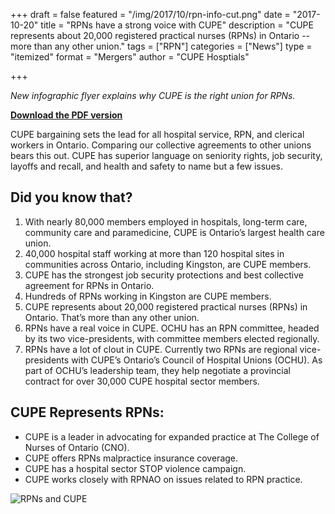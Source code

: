 +++
draft = false
featured = "/img/2017/10/rpn-info-cut.png"
date = "2017-10-20"
title = "RPNs have a strong voice with CUPE"
description = "CUPE represents about 20,000 registered practical nurses (RPNs) in Ontario -- more than any other union."
tags = ["RPN"] 
categories = ["News"]
type = "itemized"
format = "Mergers"
author = "CUPE Hosptials"

+++

_New infographic flyer explains why CUPE is the right union for RPNs._

[__Download the PDF version__](/img/2017/10/rpn-info.pdf)


CUPE bargaining sets the lead for all hospital service, RPN, and clerical workers in Ontario. Comparing our collective agreements to other unions bears this out. CUPE has superior language on seniority rights, job security, layoffs and recall, and health and safety to name but a few issues.

## Did you know that?


1. With nearly 80,000 members employed in hospitals, long-term care, community care and paramedicine, CUPE is Ontario’s largest health care union.
1. 40,000 hospital staff working at more than 120 hospital sites in communities across Ontario, including Kingston, are CUPE members.
1. CUPE has the strongest job security protections and best collective agreement for RPNs in Ontario.
1. Hundreds of RPNs working in Kingston are CUPE members.
1. CUPE represents about 20,000 registered practical nurses (RPNs) in Ontario. That’s more than any other union.
1. RPNs have a real voice in CUPE. OCHU has an RPN committee, headed by its two vice-presidents, with committee members elected regionally.
1. RPNs have a lot of clout in CUPE. Currently two RPNs are regional vice-presidents with CUPE’s Ontario’s Council of Hospital Unions (OCHU). As part of OCHU’s leadership team, they help negotiate a provincial contract for over 30,000 CUPE hospital sector members.

## CUPE Represents RPNs:

- CUPE is a leader in advocating for expanded practice at The College of Nurses of Ontario (CNO).
- CUPE offers RPNs malpractice insurance coverage.
- CUPE has a hospital sector STOP violence campaign.
- CUPE works closely with RPNAO on issues related to RPN practice.

![RPNs and CUPE](/img/2017/10/rpn-info.png)
